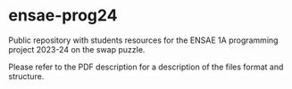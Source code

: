 # ensae-prog24
Public repository with students resources for the ENSAE 1A programming project 2023-24 on the swap puzzle. 

Please refer to the PDF description for a description of the files format and structure.
